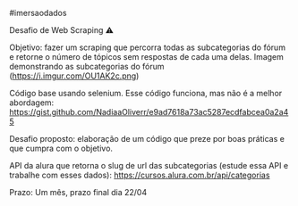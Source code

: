 #imersaodados


Desafio de Web Scraping :warning: 

Objetivo: fazer um scraping que percorra todas as subcategorias do fórum e retorne o número de tópicos sem respostas de cada uma delas. Imagem demonstrando as subcategorias do fórum (https://i.imgur.com/OU1AK2c.png)

Código base usando selenium. Esse código funciona, mas não é a melhor abordagem: https://gist.github.com/NadiaaOliverr/e9ad7618a73ac5287ecdfabcea0a2a45

Desafio proposto: elaboração de um código que preze por boas práticas e que cumpra com o objetivo. 

API da alura que retorna o slug de url das subcategorias (estude essa API e trabalhe com esses dados):  https://cursos.alura.com.br/api/categorias

Prazo: Um mês, prazo final dia 22/04

